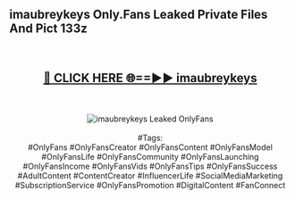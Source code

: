 <h2>imaubreykeys Only.Fans Leaked Private Files And Pict 133z</h2>
<br>
<div align="center">
<h2><a href="https://mediafiles.top/imaubreykeys" rel="nofollow">🔴 CLICK HERE 🌐==►► imaubreykeys</a></h2>
<br>
<br>
<a href="https://mediafiles.top/imaubreykeys" rel="nofollow" data-target="animated-image.originalLink"><img src="https://i.ibb.co.com/WyWwxjT/player-gif2.gif" alt="imaubreykeys Leaked OnlyFans" style="max-width: 100%; display: inline-block;" data-target="animated-image.originalImage"></a>
<br><br>
#Tags:
<br>
#OnlyFans #OnlyFansCreator #OnlyFansContent #OnlyFansModel #OnlyFansLife #OnlyFansCommunity #OnlyFansLaunching #OnlyFansIncome #OnlyFansVids #OnlyFansTips #OnlyFansSuccess #AdultContent #ContentCreator #InfluencerLife #SocialMediaMarketing #SubscriptionService #OnlyFansPromotion #DigitalContent #FanConnect
</div>
<br>